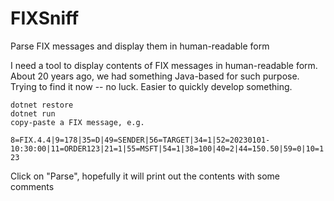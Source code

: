 # FIXSniff
Parse FIX messages and display them in human-readable form

I need a tool to display contents of FIX messages in human-readable form. About 20 years ago, we had something Java-based for such purpose. 
Trying to find it now -- no luck. Easier to quickly develop something.

```
dotnet restore
dotnet run
copy-paste a FIX message, e.g.
```

``8=FIX.4.4|9=178|35=D|49=SENDER|56=TARGET|34=1|52=20230101-10:30:00|11=ORDER123|21=1|55=MSFT|54=1|38=100|40=2|44=150.50|59=0|10=123``

Click on "Parse", hopefully it will print out the contents with some comments
